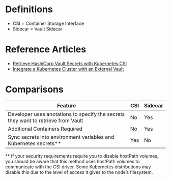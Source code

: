 # Definitions

- CSI = Container Storage Interface
- Sidecar = Vault Sidecar

# Reference Articles

- [Retrieve HashiCorp Vault Secrets with Kubernetes CSI](https://www.hashicorp.com/blog/retrieve-hashicorp-vault-secrets-with-kubernetes-csi)
- [Integrate a Kubernetes Cluster with an External Vault](https://learn.hashicorp.com/tutorials/vault/kubernetes-external-vault)

# Comparisons

|Feature | CSI  | Sidecar  |
|---|---|---|
| Developer uses anotations to specify the secrets they want to retrieve from Vault |  No  | Yes  |
| Additional Containers Required | No | Yes |
| Sync secrets into environment variables and Kubernetes secrets** | Yes | No |


** If your security requirements require you to disable hostPath volumes, you should be aware that this method uses hostPath volumes to communicate with the CSI driver. Some Kubernetes distributions may disable this due to the level of access it gives to the node’s filesystem.


